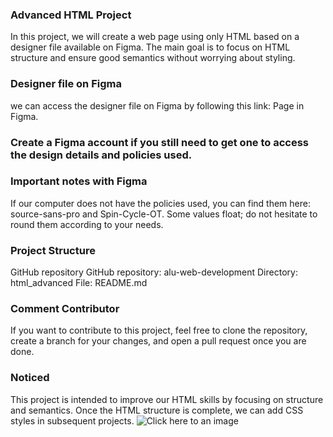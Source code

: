 ### Advanced HTML Project
In this project, we will create a web page using only HTML based on a designer file available on Figma. The main goal is to focus on HTML structure and ensure good semantics without worrying about styling.

### Designer file on Figma
we can access the designer file on Figma by following this link: Page in Figma.

### Create a Figma account if you still need to get one to access the design details and policies used.

### Important notes with Figma
If our computer does not have the policies used, you can find them here: source-sans-pro and Spin-Cycle-OT.
Some values float; do not hesitate to round them according to your needs.
### Project Structure
GitHub repository
GitHub repository: alu-web-development
Directory: html_advanced
File: README.md
### Comment Contributor
If you want to contribute to this project, feel free to clone the repository, create a branch for your changes, and open a pull request once you are done.

### Noticed
This project is intended to improve our HTML skills by focusing on structure and semantics. Once the HTML structure is complete, we can add CSS styles in subsequent projects.
 <img src="https://s3.amazonaws.com/alu-intranet.hbtn.io/uploads/medias/2021/4/1f4cd63ecc3a8c03b0f4309b74aca179e225aabf.jpg?X-Amz-Algorithm=AWS4-HMAC-SHA256&X-Amz-Credential=AKIARDDGGGOUZTW2RLVB%2F20240126%2Fus-east-1%2Fs3%2Faws4_request&X-Amz-Date=20240126T225522Z&X-Amz-Expires=86400&X-Amz-SignedHeaders=host&X-Amz-Signature=d4ab25523b23b56e0299cffd41aaae9decfaae72f2bb2ba40058b83b6fc48e26" alt="Click here to an image">

